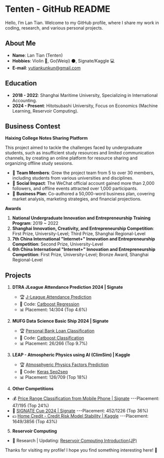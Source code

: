 # Tenten - GitHub README

Hello, I’m Lan Tian. Welcome to my GitHub profile, where I share my work in coding, research, and various personal projects.

## About Me

- **Name**: Lan Tian (Tenten)
- **Hobbies**: Violin 🎻, Go(Weiqi) ⚫, Signate/Kaggle 💻
- **E-mail**: yutiankunkun@gmail.com
  
## Education 

- **2018 - 2022**: Shanghai Maritime University, Specializing in International Accounting.
- **2024 - Present**: Hitotsubashi University, Focus on Economics (Machine Learning, Reservoir Computing).

## Business Contest

**Haixing College Notes Sharing Platform**

This project aimed to tackle the challenges faced by undergraduate students, such as insufficient study resources and limited communication channels, by creating an online platform for resource sharing and organizing offline study sessions.
- 🙎 **Team Members**: Grew the project team from 5 to over 30 members, including students from various universities and disciplines.
- 📱 **Social Impact**: The WeChat official account gained more than 2,000 followers, and offline events attracted over 1,000 participants.
- 📖 **Business Plan**: Co-authored a 50,000-word business plan, covering market analysis, marketing strategies, and financial projections.

**Awards**
1. **National Undergraduate Innovation and Entrepreneurship Training Program**: 2019 ~ 2022
2. **Shanghai Innovation, Creativity, and Entrepreneurship Competition**: First Prize, University-Level; Third Prize, Shanghai Regional-Level
3. **7th China International "Internet+" Innovation and Entrepreneurship Competition**: Second Prize, University-Level
4. **6th China International "Internet+" Innovation and Entrepreneurship Competition**: First Prize, University-Level; Bronze Award, Shanghai Regional-Level

## Projects

1. **DTRA JLeague Attendance Prediction 2024 | Signate**
   - 🏆 [J-League Attendance Prediction](https://signate.jp/competitions/1379)
   - 📄 Code: [Catboost Regression](https://github.com/Yutiankunkun/J-League-Attendance-2024)
   - 📊 Placement: 14/304 (Top 4.6%)

2. **MUFG Data Science Basic Ship 2024 | Signate**
   - 🏆 [Personal Bank Loan Classification](https://www.saiyo.bk.mufg.jp/datascience/)
   - 📄 Code: [Catboost Classification](https://github.com/Yutiankunkun/Loan-Classification-2024)
   - 📊 Placement: 26/266 (Top 9.7%)

3. **LEAP - Atmospheric Physics using AI (ClimSim) | Kaggle**
   - 🏆 [Atmosphyeric Physics Factors Prediction](https://www.kaggle.com/c/climsim)
   - 📄 Code: [Keras Seq2seq](https://github.com/Yutiankunkun/LEAP---Atmospheric-Physics-using-AI-ClimSim-)
   - 📊 Placement: 126/709 (Top 18%)

4. **Other Competitions**

- 💰 [Price Range Classification from Mobile Phone | Signate](https://signate.jp/competitions/990) ---Placement: 47/195 (Top 24%)
- 🍺 [SIGNATE Cup 2024 | Signate](https://signate.jp/competitions/1376) ---Placement: 452/1226 (Top 36%)
- 💵 [Home Credit - Credit Risk Model Stability | Kaggle](https://www.kaggle.com/competitions/home-credit-credit-risk-model-stability) ---Placement: 1649/3856 (Top 43%)

5. **Reservoir Computing**
- 💬 Research | Updating: [Reservoir Computing Introduction(JP)](https://github.com/Yutiankunkun/Reservoir-Computing) 

Thanks for visiting my profile! I hope you find something interesting here! 🙌
